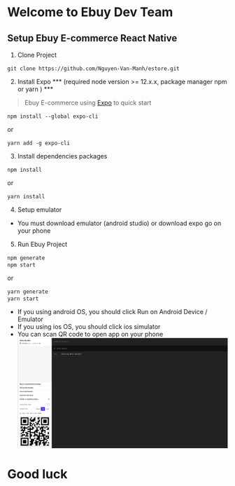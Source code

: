 # Welcome to Ebuy Dev Team

## Setup Ebuy E-commerce React Native

1. Clone Project
```
git clone https://github.com/Nguyen-Van-Manh/estore.git
```
2. Install Expo
*** (required node version >= 12.x.x, package manager npm or yarn ) ***
> Ebuy E-commerce using [Expo](https://docs.expo.io/) to quick start
```
npm install --global expo-cli
```
or
```
yarn add -g expo-cli
```
3. Install dependencies packages
```
npm install
```
or
```
yarn install
```
4. Setup emulator
+ You must download emulator (android studio) or download expo go on your phone
5. Run Ebuy Project
```
npm generate
npm start
```
or
```
yarn generate
yarn start
```
+ If you using android OS, you should click Run on Android Device / Emulator
+ If you using ios OS, you should click ios simulator
+ You can scan QR code to open app on your phone
![Alt text](/assets/images/git.png?raw=true 'Step One')

# Good luck